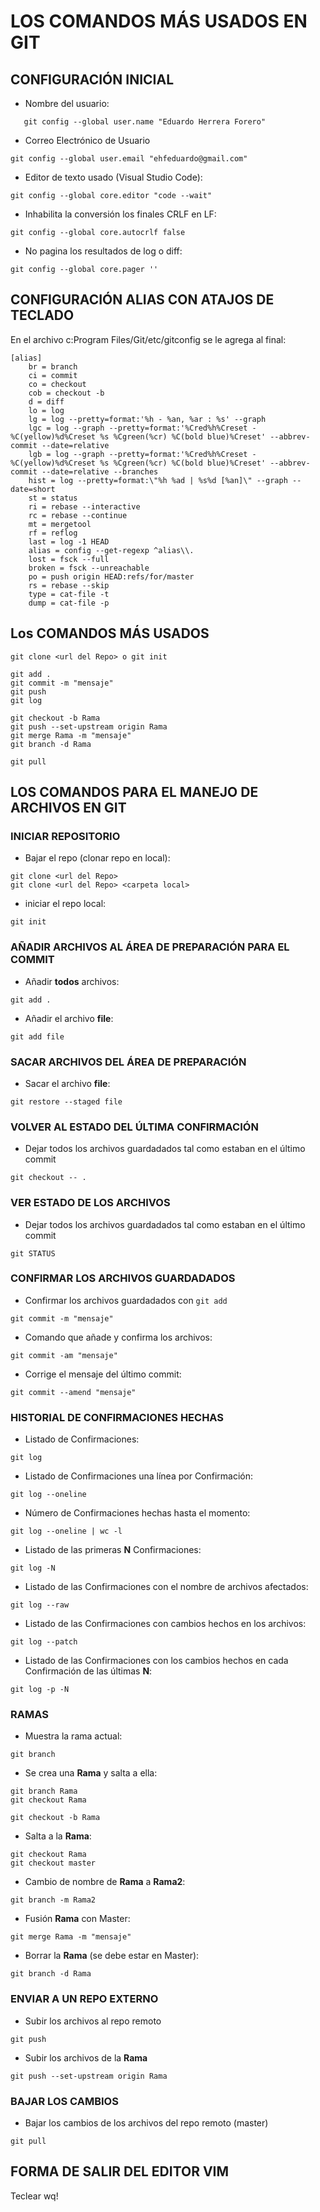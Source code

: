 # LOS COMANDOS MÁS USADOS EN GIT

## CONFIGURACIÓN INICIAL

- Nombre del usuario:

```ssh
   git config --global user.name "Eduardo Herrera Forero"
```

- Correo Electrónico de Usuario

```ssh
git config --global user.email "ehfeduardo@gmail.com"
```

- Editor de texto usado (Visual Studio Code):

```ssh
git config --global core.editor "code --wait"
```

- Inhabilita la conversión los finales CRLF en LF:

```ssh
git config --global core.autocrlf false
```

- No pagina los resultados de log o diff:

```ssh
git config --global core.pager ''
```

## CONFIGURACIÓN ALIAS CON ATAJOS DE TECLADO

En el archivo c:Program Files/Git/etc/gitconfig se le agrega al final:

```ssh
[alias]
    br = branch
    ci = commit
    co = checkout
    cob = checkout -b
    d = diff
    lo = log
    lg = log --pretty=format:'%h - %an, %ar : %s' --graph
    lgc = log --graph --pretty=format:'%Cred%h%Creset -%C(yellow)%d%Creset %s %Cgreen(%cr) %C(bold blue)%Creset' --abbrev-commit --date=relative
    lgb = log --graph --pretty=format:'%Cred%h%Creset -%C(yellow)%d%Creset %s %Cgreen(%cr) %C(bold blue)%Creset' --abbrev-commit --date=relative --branches
    hist = log --pretty=format:\"%h %ad | %s%d [%an]\" --graph --date=short
    st = status
    ri = rebase --interactive
    rc = rebase --continue
    mt = mergetool
    rf = reflog
    last = log -1 HEAD
    alias = config --get-regexp ^alias\\.
    lost = fsck --full
    broken = fsck --unreachable
    po = push origin HEAD:refs/for/master
    rs = rebase --skip
    type = cat-file -t
    dump = cat-file -p
```

## Los COMANDOS MÁS USADOS

```ssh
git clone <url del Repo> o git init

git add .
git commit -m "mensaje"
git push
git log

git checkout -b Rama
git push --set-upstream origin Rama
git merge Rama -m "mensaje"
git branch -d Rama

git pull
```

## LOS COMANDOS PARA EL MANEJO DE ARCHIVOS EN GIT

### INICIAR REPOSITORIO

- Bajar el repo (clonar repo en local):

```ssh
git clone <url del Repo>
git clone <url del Repo> <carpeta local>
```

- iniciar el repo local:

```ssh
git init
```

### AÑADIR ARCHIVOS AL ÁREA DE PREPARACIÓN PARA EL COMMIT

- Añadir **todos** archivos:

```ssh
git add .
```

- Añadir el archivo **file**:

```ssh
git add file
```

### SACAR ARCHIVOS DEL ÁREA DE PREPARACIÓN

- Sacar el archivo **file**:

```ssh
git restore --staged file
```

### VOLVER AL ESTADO DEL ÚLTIMA CONFIRMACIÓN

- Dejar todos los archivos guardadados tal como estaban en el último commit

```ssh
git checkout -- .
```

### VER ESTADO DE LOS ARCHIVOS

- Dejar todos los archivos guardadados tal como estaban en el último commit

```ssh
git STATUS
```

### CONFIRMAR LOS ARCHIVOS GUARDADADOS

- Confirmar los archivos guardadados con `git add`

```ssh
git commit -m "mensaje"
```

- Comando que añade y confirma los archivos:

```ssh
git commit -am "mensaje"
```

- Corrige el mensaje del último commit:

```ssh
git commit --amend "mensaje"
```

### HISTORIAL DE CONFIRMACIONES HECHAS

- Listado de Confirmaciones:

```ssh
git log
```

- Listado de Confirmaciones una línea por Confirmación:

```ssh
git log --oneline
```

- Número de Confirmaciones hechas hasta el momento:

```ssh
git log --oneline | wc -l
```

- Listado de las primeras **N** Confirmaciones:

```ssh
git log -N
```

- Listado de las Confirmaciones con el nombre de archivos afectados:

```ssh
git log --raw
```

- Listado de las Confirmaciones con cambios hechos en los archivos:

```ssh
git log --patch
```

- Listado de las Confirmaciones con los cambios hechos en cada Confirmación de las últimas **N**:

```ssh
git log -p -N
```

### RAMAS

- Muestra la rama actual:

```ssh
git branch
```

- Se crea una **Rama** y salta a ella:

```ssh
git branch Rama
git checkout Rama
```

```ssh
git checkout -b Rama
```

- Salta a la **Rama**:

```ssh
git checkout Rama
git checkout master

```

- Cambio de nombre de **Rama** a **Rama2**:

```ssh
git branch -m Rama2
```

- Fusión **Rama** con Master:

```ssh
git merge Rama -m "mensaje"
```

- Borrar la **Rama** (se debe estar en Master):

```ssh
git branch -d Rama
```

### ENVIAR A UN REPO EXTERNO

- Subir los archivos al repo remoto

```ssh
git push
```

- Subir los archivos de la **Rama**

```ssh
git push --set-upstream origin Rama
```

### BAJAR LOS CAMBIOS

- Bajar los cambios de los archivos del repo remoto (master)

```ssh
git pull
```

## FORMA DE SALIR DEL EDITOR VIM

Teclear <esc> wq!
